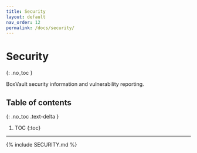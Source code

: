 ```yaml
---
title: Security
layout: default
nav_order: 12
permalink: /docs/security/
---
```


# Security
{: .no_toc }

BoxVault security information and vulnerability reporting.

## Table of contents
{: .no_toc .text-delta }

1. TOC
{:toc}

---

{% include SECURITY.md %}
